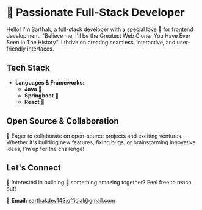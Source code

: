 # 🗿 Passionate Full-Stack Developer

Hello! I'm Sarthak, a full-stack developer with a special love 💖 for frontend development. "Believe me, I'll be the Greatest Web Cloner You Have Ever Seen in The History". I thrive on creating seamless, interactive, and user-friendly interfaces.

## Tech Stack

- **Languages & Frameworks:**
  - **Java** 🔱
  - **Springboot** 💚
  - **React** 💙

## Open Source & Collaboration

💢 Eager to collaborate on open-source projects and exciting ventures. Whether it's building new features, fixing bugs, or brainstorming innovative ideas, I'm up for the challenge!

## Let's Connect

👋 Interested in building 💪 something amazing together? Feel free to reach out!

📧 **Email:** [sarthakdev143.official@gmail.com](mailto:sarthakdev143.official@gmail.com)
